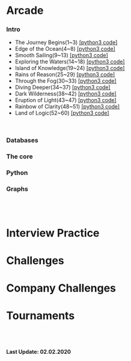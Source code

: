 # Arcade
### Intro
- The Journey Begins(1~3) [[python3 code]](https://github.com/kimkyeongnam/Algorithm/blob/master/Code%20Signal/Intro/%5BPython3%5D%201.%20The%20Journey%20Begins(1~3).ipynb)
- Edge of the Ocean(4~8) [[python3 code]]()
- Smooth Sailing(9~13) [[python3 code]]()
- Exploring the Waters(14~18) [[python3 code]]()
- Island of Knowledge(19~24) [[python3 code]]()
- Rains of Reason(25~29) [[python3 code]]()
- Through the Fog(30~33) [[python3 code]]()
- Diving Deeper(34~37) [[python3 code]]()
- Dark Wilderness(38~42) [[python3 code]]()
- Eruption of Light(43~47) [[python3 code]]()
- Rainbow of Clarity(48~51) [[python3 code]]()
- Land of Logic(52~60) [[python3 code]]()
<br>

### Databases
### The core
### Python
### Graphs
<br><br>


# Interview Practice
# Challenges
# Company Challenges
# Tournaments

<br><br><br>
**Last Update: 02.02.2020**
